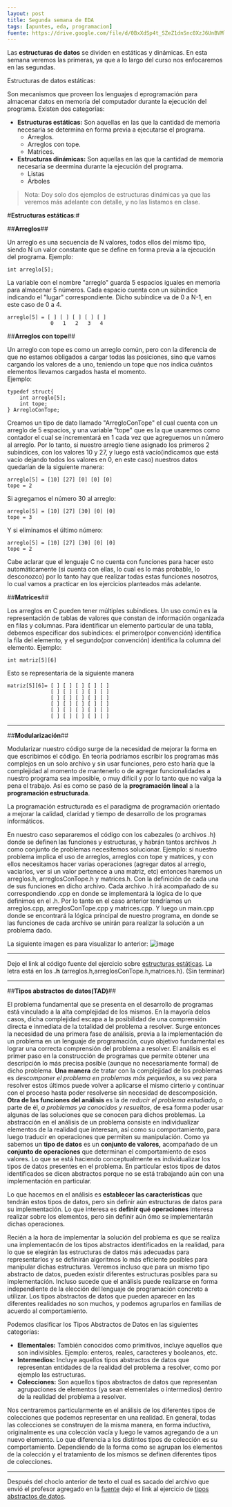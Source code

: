 ```yaml
---
layout: post
title: Segunda semana de EDA
tags: [apuntes, eda, programacion]
fuente: https://drive.google.com/file/d/0BxXdSp4t_SZeZ1dnSnc0XzJ6UnBVMlVoaDAta3F6Y3ZsSGs0/view?usp=sharing
---
```


Las __estructuras de datos__ se dividen en estáticas y dinámicas. En esta semana veremos las primeras, ya que a lo largo del curso nos enfocaremos en las segundas.

Estructuras de datos estáticas:


Son mecanismos que proveen los lenguajes d eprogramación para almacenar datos en memoria del computador durante la ejecución del programa. Existen dos categorías:
- __Estructuras estáticas:__ Son aquellas en las que la cantidad de memoria necesaria se determina en forma previa a ejecutarse el programa.
    - Arreglos.
    - Arreglos con tope.
    - Matrices.
- __Estructuras dinámicas:__ Son aquellas en las que la cantidad de memoria necesaria se deermina durante la ejecución del programa.
    - Listas
    - Árboles

>Nota: Doy solo dos ejemplos de estructuras dinámicas ya que las veremos más adelante con detalle, y no las listamos en clase.


#__Estructuras estáticas__:#

##__Arreglos__##

Un arreglo es una secuencia de N valores, todos ellos del mismo tipo, siendo N un valor constante que se define en forma previa a la ejecución del programa.
Ejemplo:

    int arreglo[5];

La variable con el nombre "arreglo" guarda 5 espacios iguales en memoria para almacenar 5 números. Cada espacio cuenta con un súbindice indicando el "lugar" correspondiente. Dicho subíndice va de 0 a N-1, en este caso de 0 a 4.

    arreglo[5] = [ ] [ ] [ ] [ ] [ ]
                  0   1   2   3   4

##__Arreglos con tope__##

Un arreglo con tope es como un arreglo común, pero con la diferencia de que no estamos obligados a cargar todas las posiciones, sino que vamos cargando los valores de a uno, teniendo un tope que nos indica cuántos elementos llevamos cargados hasta el momento.              
Ejemplo:

    typedef struct{
        int arreglo[5];
        int tope;
    } ArregloConTope;

Creamos un tipo de dato llamado "ArregloConTope" el cual cuenta con un arreglo de 5 espacios, y una variable "tope" que es la que usaremos como contador el cual se incrementará en 1 cada vez que agreguemos un número al arreglo.
Por lo tanto, si nuestro arreglo tiene asignado los primeros 2 subíndices, con los valores 10 y 27, y luego está vacío(indicamos que está vacío dejando todos los valores en 0, en este caso) nuestros datos quedarían de la siguiente manera:

    arreglo[5] = [10] [27] [0] [0] [0]
    tope = 2

Si agregamos el número 30 al arreglo:

    arreglo[5] = [10] [27] [30] [0] [0]
    tope = 3

Y si eliminamos el último número:

    arreglo[5] = [10] [27] [30] [0] [0]
    tope = 2

Cabe aclarar que el lenguaje C no cuenta con funciones para hacer esto automáticamente (si cuenta con ellas, lo cual es lo más probable, lo desconozco) por lo tanto hay que realizar todas estas funciones nosotros, lo cual vamos a practicar en los ejercicios planteados más adelante.

##__Matrices__##

Los arreglos en C pueden tener múltiples subíndices. Un uso común es la representación de tablas de valores que constan de información organizada en filas y columnas. Para identificar un elemento particular de una tabla, debemos especificar dos subíndices: el primero(por convención) identifica la fila del elemento, y el segundo(por convención) identifica la columna del elemento.
Ejemplo:

    int matriz[5][6]

Esto se representaría de la siguiente manera

    matriz[5][6]= [ ] [ ] [ ] [ ] [ ]
                  [ ] [ ] [ ] [ ] [ ]
                  [ ] [ ] [ ] [ ] [ ]
                  [ ] [ ] [ ] [ ] [ ]
                  [ ] [ ] [ ] [ ] [ ]
                  [ ] [ ] [ ] [ ] [ ]

---
##__Modularización__##

Modularizar nuestro código surge de la necesidad de mejorar la forma en que escribimos el código. En teoría podríamos escribir los programas más complejos en un solo archivo y sin usar funciones, pero esto haría que la complejidad al momento de mantenerlo o de agregar funcionalidades a nuestro programa sea imposible, o muy difícil y por lo tanto que no valga la pena el trabajo.
Así es como se pasó de la __programación lineal__ a la __programación estructurada__.

La programación estructurada es el paradigma de programación orientado a mejorar la calidad, claridad y tiempo de desarrollo de los programas informáticos.

En nuestro caso separaremos el código con los cabezales (o archivos .h) donde se definen las funciones y estructuras, y habrán tantos archivos .h como conjunto de problemas necesitemos solucionar. Ejemplo: si nuestro problema implica el uso de arreglos, arreglos con tope y matrices, y con ellos necesitamos hacer varias operaciones (agregar datos al arreglo, vaciarlos, ver si un valor pertenece a una matriz, etc) entonces haremos un arreglos.h, arreglosConTope.h y matrices.h. Con la definición de cada una de sus funciones en dicho archivo.
Cada archivo .h irá acompañado de su correspondiendo .cpp en donde se implementará la lógica de lo que definimos en el .h. Por lo tanto en el caso anterior tendríamos un arreglos.cpp, arreglosConTope.cpp y matrices.cpp.
Y luego un main.cpp donde se encontrará la lógica principal de nuestro programa, en donde se las funciones de cada archivo se unirán para realizar la solución a un problema dado.

La siguiente imagen es para visualizar lo anterior:
![image]({{site.url/img/eda/semana2/modularizacion.png}})

---

Dejo el link al código fuente del ejercicio sobre [estructuras estáticas](https://github.com/Ctrl4/Estructura-de-Datos-y-Algoritmos/tree/master/Semana%2002/estructuras_estaticas). La letra está en los __.h__ (arreglos.h,arreglosConTope.h,matrices.h). (Sin terminar)

---

##__Tipos abstractos de datos(TAD)__##

El problema fundamental que se presenta en el desarrollo de programas está vinculado a la alta complejidad de los mismos. En la mayoría delos casos, dicha complejidad escapa a la posibilidad de una comprensión directa e inmediata de la totalidad del problema a resolver. Surge entonces la necesidad de una primera fase de análisis, previa a la implementación de un problema en un lenguaje de programación, cuyo objetivo fundamental es lograr una correcta comprensión del problema a resolver.
El análisis es el primer paso en la construcción de programas que permite obtener una descripción lo más precisa posible (aunque no necesariamente formal) de dicho problema. __Una manera__ de tratar con la complejidad de los problemas es _descomponer el problema en problemas más pequeños_, a su vez para resolver estos últimos puede volver a aplicarse el mismo cirterio y continuar con el proceso hasta poder resolverse sin necesidad de descomposición.
__Otra de las funciones del análisis__ es la de _reducir el problema estudiado_, o parte de él, _a problemas ya conocidos y resueltos_, de esa forma poder usar algunas de las soluciones que se conocen para dichos problemas. La abstracción en el análisis de un problema consiste en individualizar elementos de la realidad que interesan, así como su comportamiento, para luego traducir en operaciones que permiten su manipulación. Como ya sabemos un __tipo de datos__ es un __conjunto de valores,__ acompañado de un __conjunto de operaciones__ que determinan el comportamiento de esos valores. Lo que se está haciendo conceptualmente es individualizar los tipos de datos presentes en el problema. En particular estos tipos de datos identificados se dicen abstractos porque no se está trabajando aún con una implementación en particular.

Lo que hacemos en el análisis es __establecer las características__ que tendrán estos tipos de datos, pero sin definir aún estructuras de datos para su implementación. Lo que interesa es __definir qué operaciones__ interesa realizar sobre los elementos, pero sin definir aún ómo se implementarán dichas operaciones.

Recién a la hora de implementar la solución del problema es que se realiza una implementacón de los tipos abstractos identificados en la realidad, para lo que se elegirán las estructuras de datos más adecuadas para representarlos y se definirán algoritmos lo más eficiente posibles para manipular dichas estructuras. Veremos incluso que para un mismo tipo abstracto de datos, pueden existir diferentes estructuras posibles para su implementación. Incluso sucede que el análisis puede realizarse en forma independiente de la elección del lenguaje de programación concreto a utilizar. Los tipos abstractos de datos que pueden aparecer en las diferentes realidades no son muchos, y podemos agruparlos en familias de acuerdo al comportamiento.

Podemos clasificar los Tipos Abstractos de Datos en las siguientes categorías:
- __Elementales:__ También conocidos como primitivos, incluye aquellos que son indivisibles. Ejemplo: enteros, reales, caracteres y booleanos, etc.
- __Intermedios:__ Incluye aquellos tipos abstractos de datos que representan entidades de la realidad del problema a resolver, como por ejemplo las estructuras.
- __Colecciones:__ Son aquellos tipos abstractos de datos que representan agrupaciones de elementos (ya sean elementales o intermedios) dentro de la realidad del problema a resolver.

Nos centraremos particularmente en el análisis de los diferentes tipos de colecciones que podemos representar en una realidad. En general, todas las colecciones se construyen de la misma manera, en forma inductiva, originalmente es una colección vacía y luego le vamos agregando de a un nuevo elemento. Lo que diferencia a los distintos tipos de colección es su comportamiento. Dependiendo de la forma como se agrupan los elementos de la colección y el tratamiento de los mismos se definen diferentes tipos de colecciones.

---

Después del choclo anterior de texto el cual es sacado del archivo que envió el profesor agregado en la [fuente]({{fuente}}) dejo el link al ejercicio de [tipos abstractos de datos](https://github.com/Ctrl4/Estructura-de-Datos-y-Algoritmos/tree/master/Semana%2002/tipos_abstractos_de_datos).
